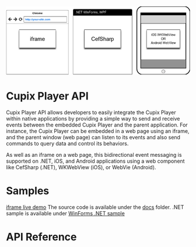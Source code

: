 ![concept image](https://github.com/cupix-api/player/blob/master/images/player-api-concept.png)
# Cupix Player API
Cupix Player API allows developers to easily integrate the Cupix Player within native applications by providing a simple way to send and receive events between the embedded Cupix Player and the parent application. For instance, the Cupix Player can be embedded in a web page using an iframe, and the parent window (web page) can listen to its events and also send commands to query data and control its behaviors. 

As well as an iframe on a web page, this bidirectional event messaging is supported on .NET, iOS, and Android applications using a web component like CefSharp (.NET), WKWebView (iOS), or WebVie (Android).

# Samples
[iframe live demo](https://cupix-api.github.io/player)
The source code is available under the [docs](https://github.com/cupix-api/player/tree/master/docs)
folder.
.NET sample is available under [WinForms .NET sample](https://github.com/cupix-api/player/tree/master/WinForms%20.NET%20sample)
# API Reference
